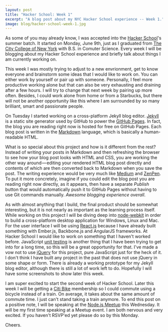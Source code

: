 ```yaml
---
layout: post
title: "Hacker School: Week 1"
excerpt: "A blog post about my NYC Hacker School experience -- Week 1."
image: blog/hacker-school-week-1.jpg
---
```


As some of you may already know, I was accepted into the [Hacker School](http://hackerschool.com)'s summer batch. It started on Monday, June 9th, just as I graduated from [The City College of New York](http://www.ccny.cuny.edu/) with B.S. in Comuter Science. Every week I will be blogging about my Hacker School experience and briefly talk about things I am currently working on.

This week I was mostly trying to adjust to a new envrionment, get to know everyone and brainstorm some ideas that I would like to work on. You can either work by yourself or pair up with someone. Personally, I feel more productive working alone but that can also be very exhausting and draining after a few hours. I will try to change that next week by pairing up more often. Besides, I could work alone from home or from a Starbucks, but there will not be another opportunity like this where I am surrounded by so many brilliant, smart and passionate people.

On Tuesday I started working on a cross-platform Jekyll blog editor. [Jekyll](http://jekyllrb.com) is a static site generator used by GitHub to power the [GitHub Pages](https://pages.github.com/). In fact, the blog you are reading right now is hosted for free on GitHub Pages. Each blog post is written in the [Markdown](http://daringfireball.net/projects/markdown/) language, which is basically a human-readable HTML. 

What is so special about this project and how is it different from the rest? Instead of writing your posts in Markdown and then refreshing the browser to see how your blog post looks with HTML and CSS, you are working the other way around — editing your rendered HTML blog post directly and contents of which are then converted back to Markdown when you save the post. The writing experience would be very much like [Medium](http://medium.com) and [ZenPen](http://zenpen.io). To put it more concretely, imagine if you could edit the blog post you are reading right now directly, as it appears, then have a separate *Publish* button that would automatically push it to GitHub Pages without having to use Git commands manually. *Awesome blogging experience overall*.

As with almost anything that I build, the final product should be somewhat interesting, but it is not nearly as important as the learning process itself. While working on this project I will be diving deep into [node-webkit](https://github.com/rogerwang/node-webkit) in order to build a cross-platform desktop application for Windows, Linux and Mac. For the user interface I will be using [React.js](http://reactjs.com) because I have already built something with Ember.js, Backbone.js and AngularJS frameworks. At Hacker School I would like to work on something that I haven't worked before. JavaScript [unit testing](http://jasmine.github.io/) is another thing that I have been trying to get into for a long time, so this will be a great opportunity for that. I've made a vow not to use [jQuery](http://jquery.com) for this project, pure JavaScript just for the heck of it. I don't think I have built any project in the past that does not use jQuery in some shape or form. There is already a working prototype for my Jekyll blog editor, although there is still a lot of work left to do. Hopefully I will have some screenshots to show later this week.

I am super excited to start the second week of Hacker School. Later this week I will be getting a [Citi Bike](http://citibikenyc.com) membership so I could commute using a bicycle instead of a train. On average, it takes about the same amount of commute time. I just can't stand taking a train anymore. To end this post on a positive note, I will be speaking at the [Node.js Meetup](http://www.meetup.com/nodejs/events/168146432/) this Wednesday. It will be my first time speaking at a Meetup event. I am both nervous and very excited. If you haven't RSVP'ed yet please do so by this Monday.

Cheers.